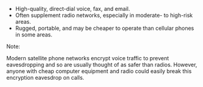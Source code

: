 [Title]: # (Why Satellite Phones)
[Order]: # (0)

*	High-quality, direct-dial voice, fax, and email.
*	Often supplement radio networks, especially in moderate- to high-risk areas. 
*	Rugged, portable, and may be cheaper to operate than cellular phones in some areas. 

Note: 

Modern satellite phone networks encrypt voice traffic to prevent eavesdropping and so are usually thought of as safer than radios. However, anyone with cheap computer equipment and radio could easily break this encryption eavesdrop on calls.
